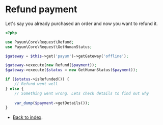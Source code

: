 # Refund payment

Let's say you already purchased an order and now you want to refund it. 

```php
<?php

use Payum\Core\Request\Refund;
use Payum\Core\Request\GetHumanStatus;

$gateway = $this->get('payum')->getGateway('offline');

$gateway->execute(new Refund($payment));
$gateway->execute($status = new GetHumanStatus($payment));

if ($status->isRefunded()) {
    // Refund went well
} else {
    // Something went wrong. Lets check details to find out why
     
    var_dump($payment->getDetails());
}
```

* [Back to index](../index.md).